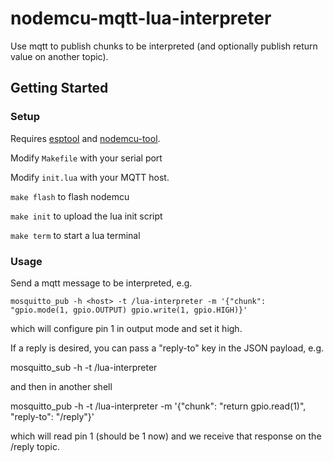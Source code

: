 # nodemcu-mqtt-lua-interpreter

Use mqtt to publish chunks to be interpreted (and optionally publish return value on another topic).

## Getting Started

### Setup

Requires [esptool](https://github.com/espressif/esptool) and [nodemcu-tool](https://github.com/andidittrich/NodeMCU-Tool).

Modify `Makefile` with your serial port

Modify `init.lua` with your MQTT host.

`make flash` to flash nodemcu

`make init` to upload the lua init script

`make term` to start a lua terminal

### Usage

Send a mqtt message to be interpreted, e.g.

`mosquitto_pub -h <host> -t /lua-interpreter -m '{"chunk": "gpio.mode(1, gpio.OUTPUT) gpio.write(1, gpio.HIGH)}'`

which will configure pin 1 in output mode and set it high.

If a reply is desired, you can pass a "reply-to" key in the JSON payload, e.g.

mosquitto_sub -h <host> -t /lua-interpreter

and then in another shell

mosquitto_pub -h <host> -t /lua-interpreter -m '{"chunk": "return gpio.read(1)", "reply-to": "/reply"}'

which will read pin 1 (should be 1 now) and we receive that response on the /reply topic.
